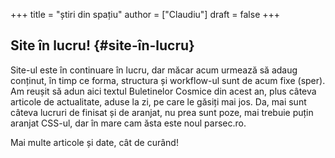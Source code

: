 +++
title = "știri din spațiu"
author = ["Claudiu"]
draft = false
+++

## Site în lucru! {#site-în-lucru}

Site-ul este în continuare în lucru, dar măcar acum urmează să adaug conținut, în timp ce forma, structura și workflow-ul sunt de acum fixe (sper). Am reușit să adun aici textul Buletinelor Cosmice din acest an, plus câteva articole de actualitate, aduse la zi, pe care le găsiți mai jos. Da, mai sunt câteva lucruri de finisat și de aranjat, nu prea sunt poze, mai trebuie puțin aranjat CSS-ul, dar în mare cam ăsta este noul parsec.ro.

Mai multe articole și date, cât de curând!